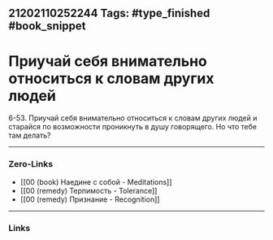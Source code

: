 21202110252244
Tags: #type_finished #book_snippet 
---
# Приучай себя внимательно относиться к словам других людей

 6-53. Приучай себя внимательно относиться к словам других людей и старайся по возможности проникнуть в душу говорящего. Но что тебе там делать? 

---
### Zero-Links
 - [[00 (book) Наедине с собой - Meditations]]
 - [[00 (remedy) Терпимость - Tolerance]]
 - [[00 (remedy) Признание - Recognition]]
---
### Links
